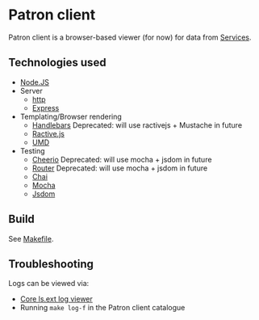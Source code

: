 # Patron client

Patron client is a browser-based viewer (for now) for data from [Services](../services/README.md).

## Technologies used

* [Node.JS](https://nodejs.org/)
* Server
  * [http](https://nodejs.org/api/http.html)
  * [Express](http://expressjs.com/)
* Templating/Browser rendering
  * [Handlebars](http://handlebarsjs.com/) Deprecated: will use ractivejs + Mustache in future
  * [Ractive.js](http://www.ractivejs.org/)
  * [UMD](https://github.com/umdjs/umd)
* Testing
  * [Cheerio](https://github.com/cheeriojs/cheerio) Deprecated: will use mocha + jsdom in future
  * [Router](https://github.com/tildeio/router.js/) Deprecated: will use mocha + jsdom in future
  * [Chai](http://chaijs.com/)
  * [Mocha](https://mochajs.org/)
  * [Jsdom](https://github.com/tmpvar/jsdom)

## Build

See [Makefile](Makefile).

## Troubleshooting

Logs can be viewed via:
* [Core ls.ext log viewer](https://github.com/digibib/ls.ext#monitoring-of-logs-with-devops-the-logserver)
* Running `make log-f` in the Patron client catalogue
